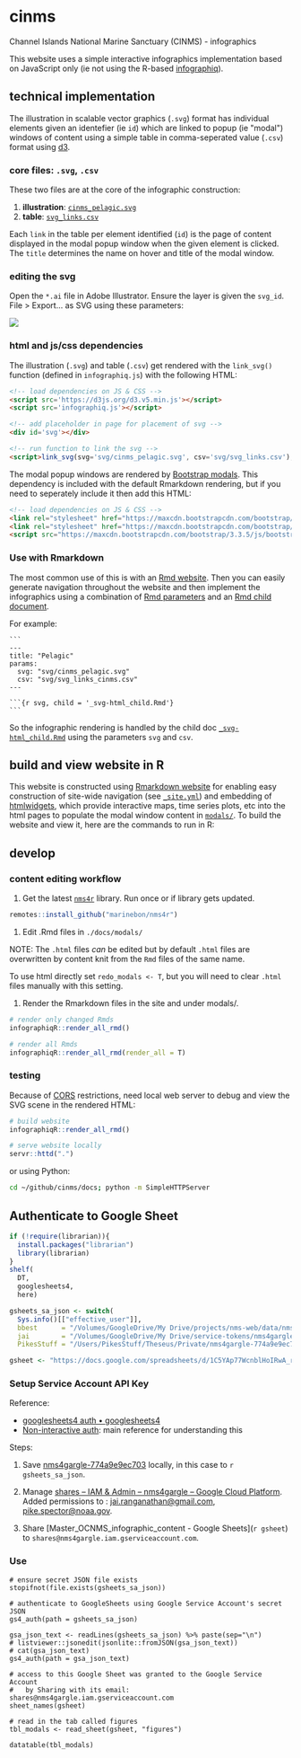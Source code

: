 # cinms

Channel Islands National Marine Sanctuary (CINMS) - infographics

This website uses a simple interactive infographics implementation based on JavaScript only (ie not using the R-based [infographiq](https://github.com/marinebon/infographiq)).

## technical implementation

The illustration in scalable vector graphics (`.svg`) format has individual elements given an identefier (ie `id`) which are linked to popup (ie "modal") windows of content using a simple table in comma-seperated value (`.csv`) format using [d3](https://d3js.org).

### core files: `.svg`, `.csv`

These two files are at the core of the infographic construction:

1.  **illustration**: [`cinms_pelagic.svg`](https://github.com/marinebon/cinms/blob/master/svg/cinms_pelagic.svg)
2.  **table**: [`svg_links.csv`](https://github.com/marinebon/iea-ak-info/blob/master/svg/svg_links.csv)

Each `link` in the table per element identified (`id`) is the page of content displayed in the modal popup window when the given element is clicked. The `title` determines the name on hover and title of the modal window.

### editing the svg

Open the `*.ai` file in Adobe Illustrator. Ensure the layer is given the `svg_id`. File \> Export... as SVG using these parameters:

![](img/adobe-illustrator_export-as-svg_settings.png)

### html and js/css dependencies

The illustration (`.svg`) and table (`.csv`) get rendered with the `link_svg()` function (defined in `infographiq.js`) with the following HTML:

``` html
<!-- load dependencies on JS & CSS -->
<script src='https://d3js.org/d3.v5.min.js'></script>
<script src='infographiq.js'></script>

<!-- add placeholder in page for placement of svg -->
<div id='svg'></div>

<!-- run function to link the svg -->
<script>link_svg(svg='svg/cinms_pelagic.svg', csv='svg/svg_links.csv');</script>
```

The modal popup windows are rendered by [Bootstrap modals](https://getbootstrap.com/docs/3.3/javascript/#modals). This dependency is included with the default Rmarkdown rendering, but if you need to seperately include it then add this HTML:

``` html
<!-- load dependencies on JS & CSS -->
<link rel="stylesheet" href="https://maxcdn.bootstrapcdn.com/bootstrap/3.3.5/css/bootstrap.min.css">
<link rel="stylesheet" href="https://maxcdn.bootstrapcdn.com/bootstrap/3.3.7/css/bootstrap-theme.min.css">
<script src="https://maxcdn.bootstrapcdn.com/bootstrap/3.3.5/js/bootstrap.min.js"></script>
```

### Use with Rmarkdown

The most common use of this is with an [Rmd website](https://bookdown.org/yihui/rmarkdown/rmarkdown-site.html). Then you can easily generate navigation throughout the website and then implement the infographics using a combination of [Rmd parameters](https://rmarkdown.rstudio.com/developer_parameterized_reports.html%23parameter_types%2F) and an [Rmd child document](https://yihui.org/knitr/demo/child/).

For example:

    ```
    ---
    title: "Pelagic"
    params:
      svg: "svg/cinms_pelagic.svg"
      csv: "svg/svg_links_cinms.csv"
    ---

    ```{r svg, child = '_svg-html_child.Rmd'}
    ```

So the infographic rendering is handled by the child doc [`_svg-html_child.Rmd`](https://github.com/marinebon/cinms/blob/master/_svg-html_child.Rmd) using the parameters `svg` and `csv`.

## build and view website in R

This website is constructed using [Rmarkdown website](https://bookdown.org/yihui/rmarkdown/rmarkdown-site.html) for enabling easy construction of site-wide navigation (see [`_site.yml`](https://github.com/marinebon/iea-ak-info/blob/master/_site.yml)) and embedding of [htmlwidgets](https://www.htmlwidgets.org), which provide interactive maps, time series plots, etc into the html pages to populate the modal window content in [`modals/`](https://github.com/marinebon/iea-ak-info/tree/master/modals). To build the website and view it, here are the commands to run in R:

## develop

### content editing workflow

1.  Get the latest [`nms4r`](https://marinebon.org/nms4r/) library. Run once or if library gets updated.

``` r
remotes::install_github("marinebon/nms4r")
```

1.  Edit .Rmd files in `./docs/modals/`

NOTE: The `.html` files *can* be edited but by default `.html` files are overwritten by content knit from the `Rmd` files of the same name.

To use html directly set `redo_modals <- T`, but you will need to clear `.html` files manually with this setting.

1.  Render the Rmarkdown files in the site and under modals/.

``` r
# render only changed Rmds
infographiqR::render_all_rmd()

# render all Rmds
infographiqR::render_all_rmd(render_all = T)
```

### testing

Because of [CORS](https://developer.mozilla.org/en-US/docs/Web/HTTP/CORS) restrictions, need local web server to debug and view the SVG scene in the rendered HTML:

``` r
# build website
infographiqR::render_all_rmd()

# serve website locally
servr::httd(".")
```

or using Python:

``` bash
cd ~/github/cinms/docs; python -m SimpleHTTPServer
```

## Authenticate to Google Sheet

```r
if (!require(librarian)){
  install.packages("librarian")
  library(librarian)
}
shelf(
  DT,
  googlesheets4,
  here)

gsheets_sa_json <- switch(
  Sys.info()[["effective_user"]],
  bbest      = "/Volumes/GoogleDrive/My Drive/projects/nms-web/data/nms4gargle-774a9e9ec703.json",
  jai        = "/Volumes/GoogleDrive/My Drive/service-tokens/nms4gargle-774a9e9ec703.json",
  PikesStuff = "/Users/PikesStuff/Theseus/Private/nms4gargle-774a9e9ec703.json")

gsheet <- "https://docs.google.com/spreadsheets/d/1C5YAp77WcnblHoIRwA_rloAagkLn0gDcJCda8E8Efu4/edit"
```

### Setup Service Account API Key

Reference:

- [googlesheets4 auth • googlesheets4](https://googlesheets4.tidyverse.org/articles/articles/auth.html)
- [Non-interactive auth](https://cran.r-project.org/web/packages/gargle/vignettes/non-interactive-auth.html): main reference for understanding this

Steps:

1. Save [nms4gargle-774a9e9ec703](https://drive.google.com/file/d/1LTvMM74gYB5MAkspiTqjA4BiTzVLTgNp/view?usp=sharing) locally, in this case to `r gsheets_sa_json`.

  1. Manage [shares – IAM & Admin – nms4gargle – Google Cloud Platform](https://console.cloud.google.com/iam-admin/serviceaccounts/details/111162214432618062602?authuser=2&project=nms4gargle). Added permissions to : jai.ranganathan@gmail.com, pike.spector@noaa.gov.
  
1. Share [Master_OCNMS_infographic_content - Google Sheets](`r gsheet`) to `shares@nms4gargle.iam.gserviceaccount.com`.


### Use

```{r}
# ensure secret JSON file exists
stopifnot(file.exists(gsheets_sa_json))

# authenticate to GoogleSheets using Google Service Account's secret JSON
gs4_auth(path = gsheets_sa_json)

gsa_json_text <- readLines(gsheets_sa_json) %>% paste(sep="\n")
# listviewer::jsonedit(jsonlite::fromJSON(gsa_json_text))
# cat(gsa_json_text)
gs4_auth(path = gsa_json_text)

# access to this Google Sheet was granted to the Google Service Account
#   by Sharing with its email: shares@nms4gargle.iam.gserviceaccount.com
sheet_names(gsheet)

# read in the tab called figures
tbl_modals <- read_sheet(gsheet, "figures")

datatable(tbl_modals)
```



